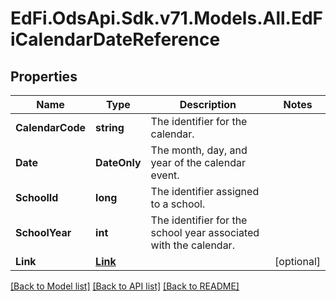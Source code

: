# EdFi.OdsApi.Sdk.v71.Models.All.EdFiCalendarDateReference

## Properties

Name | Type | Description | Notes
------------ | ------------- | ------------- | -------------
**CalendarCode** | **string** | The identifier for the calendar. | 
**Date** | **DateOnly** | The month, day, and year of the calendar event. | 
**SchoolId** | **long** | The identifier assigned to a school. | 
**SchoolYear** | **int** | The identifier for the school year associated with the calendar. | 
**Link** | [**Link**](Link.md) |  | [optional] 

[[Back to Model list]](../README.md#documentation-for-models) [[Back to API list]](../README.md#documentation-for-api-endpoints) [[Back to README]](../README.md)

